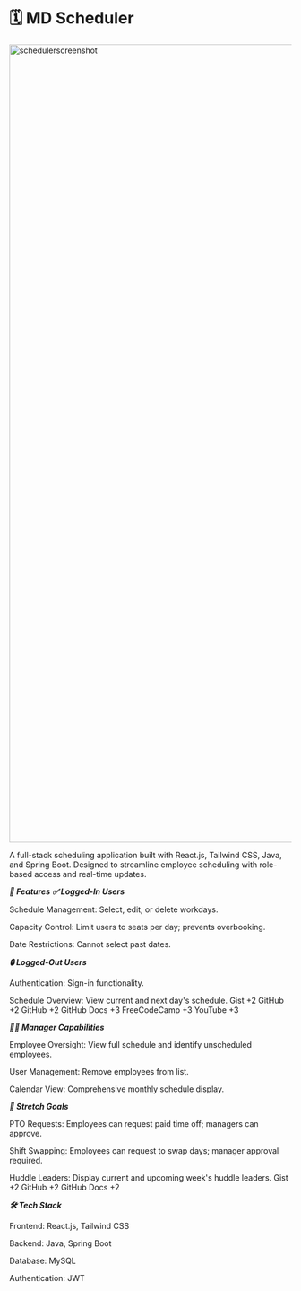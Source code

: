 # 🗓️ MD Scheduler

<img width="1422" alt="schedulerscreenshot" src="https://github.com/user-attachments/assets/be04bce9-f279-42ff-ac1f-a41a14e27b9f" />

A full-stack scheduling application built with React.js, Tailwind CSS, Java, and Spring Boot. Designed to streamline employee scheduling with role-based access and real-time updates.

***🚀 Features***
***✅ Logged-In Users***

Schedule Management: Select, edit, or delete workdays.

Capacity Control: Limit users to seats per day; prevents overbooking.

Date Restrictions: Cannot select past dates.


***🔒 Logged-Out Users***

Authentication: Sign-in functionality.

Schedule Overview: View current and next day's schedule.
Gist
+2
GitHub
+2
GitHub
+2
GitHub Docs
+3
FreeCodeCamp
+3
YouTube
+3

***👨‍💼 Manager Capabilities***

Employee Oversight: View full schedule and identify unscheduled employees.

User Management: Remove employees from list.

Calendar View: Comprehensive monthly schedule display.

***🎯 Stretch Goals***

PTO Requests: Employees can request paid time off; managers can approve.

Shift Swapping: Employees can request to swap days; manager approval required.

Huddle Leaders: Display current and upcoming week's huddle leaders.
Gist
+2
GitHub
+2
GitHub Docs
+2

***🛠️ Tech Stack***

Frontend: React.js, Tailwind CSS

Backend: Java, Spring Boot

Database: MySQL

Authentication: JWT
